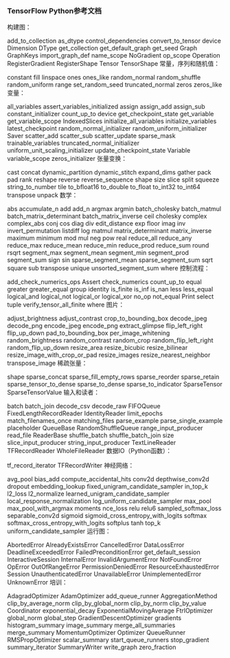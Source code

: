 ### TensorFlow Python参考文档

构建图：

add_to_collection
as_dtype
control_dependencies
convert_to_tensor
device
Dimension
DType
get_collection
get_default_graph
get_seed
Graph
GraphKeys
import_graph_def
name_scope
NoGradient
op_scope
Operation
RegisterGradient
RegisterShape
Tensor
TensorShape
常量，序列和随机值：

constant
fill
linspace
ones
ones_like
random_normal
random_shuffle
random_uniform
range
set_random_seed
truncated_normal
zeros
zeros_like
变量：

all_variables
assert_variables_initialized
assign
assign_add
assign_sub
constant_initializer
count_up_to
device
get_checkpoint_state
get_variable
get_variable_scope
IndexedSlices
initialize_all_variables
initialize_variables
latest_checkpoint
random_normal_initializer
random_uniform_initializer
Saver
scatter_add
scatter_sub
scatter_update
sparse_mask
trainable_variables
truncated_normal_initializer
uniform_unit_scaling_initializer
update_checkpoint_state
Variable
variable_scope
zeros_initializer
张量变换：

cast
concat
dynamic_partition
dynamic_stitch
expand_dims
gather
pack
pad
rank
reshape
reverse
reverse_sequence
shape
size
slice
split
squeeze
string_to_number
tile
to_bfloat16
to_double
to_float
to_int32
to_int64
transpose
unpack
数学：

abs
accumulate_n
add
add_n
argmax
argmin
batch_cholesky
batch_matmul
batch_matrix_determinant
batch_matrix_inverse
ceil
cholesky
complex
complex_abs
conj
cos
diag
div
edit_distance
exp
floor
imag
inv
invert_permutation
listdiff
log
matmul
matrix_determinant
matrix_inverse
maximum
minimum
mod
mul
neg
pow
real
reduce_all
reduce_any
reduce_max
reduce_mean
reduce_min
reduce_prod
reduce_sum
round
rsqrt
segment_max
segment_mean
segment_min
segment_prod
segment_sum
sign
sin
sparse_segment_mean
sparse_segment_sum
sqrt
square
sub
transpose
unique
unsorted_segment_sum
where
控制流程：

add_check_numerics_ops
Assert
check_numerics
count_up_to
equal
greater
greater_equal
group
identity
is_finite
is_inf
is_nan
less
less_equal
logical_and
logical_not
logical_or
logical_xor
no_op
not_equal
Print
select
tuple
verify_tensor_all_finite
where
图片：

adjust_brightness
adjust_contrast
crop_to_bounding_box
decode_jpeg
decode_png
encode_jpeg
encode_png
extract_glimpse
flip_left_right
flip_up_down
pad_to_bounding_box
per_image_whitening
random_brightness
random_contrast
random_crop
random_flip_left_right
random_flip_up_down
resize_area
resize_bicubic
resize_bilinear
resize_image_with_crop_or_pad
resize_images
resize_nearest_neighbor
transpose_image
稀疏张量：

shape
sparse_concat
sparse_fill_empty_rows
sparse_reorder
sparse_retain
sparse_tensor_to_dense
sparse_to_dense
sparse_to_indicator
SparseTensor
SparseTensorValue
输入和读者：

batch
batch_join
decode_csv
decode_raw
FIFOQueue
FixedLengthRecordReader
IdentityReader
limit_epochs
match_filenames_once
matching_files
parse_example
parse_single_example
placeholder
QueueBase
RandomShuffleQueue
range_input_producer
read_file
ReaderBase
shuffle_batch
shuffle_batch_join
size
slice_input_producer
string_input_producer
TextLineReader
TFRecordReader
WholeFileReader
数据IO（Python函数）：

tf_record_iterator
TFRecordWriter
神经网络：

avg_pool
bias_add
compute_accidental_hits
conv2d
depthwise_conv2d
dropout
embedding_lookup
fixed_unigram_candidate_sampler
in_top_k
l2_loss
l2_normalize
learned_unigram_candidate_sampler
local_response_normalization
log_uniform_candidate_sampler
max_pool
max_pool_with_argmax
moments
nce_loss
relu
relu6
sampled_softmax_loss
separable_conv2d
sigmoid
sigmoid_cross_entropy_with_logits
softmax
softmax_cross_entropy_with_logits
softplus
tanh
top_k
uniform_candidate_sampler
运行图：

AbortedError
AlreadyExistsError
CancelledError
DataLossError
DeadlineExceededError
FailedPreconditionError
get_default_session
InteractiveSession
InternalError
InvalidArgumentError
NotFoundError
OpError
OutOfRangeError
PermissionDeniedError
ResourceExhaustedError
Session
UnauthenticatedError
UnavailableError
UnimplementedError
UnknownError
培训：

AdagradOptimizer
AdamOptimizer
add_queue_runner
AggregationMethod
clip_by_average_norm
clip_by_global_norm
clip_by_norm
clip_by_value
Coordinator
exponential_decay
ExponentialMovingAverage
FtrlOptimizer
global_norm
global_step
GradientDescentOptimizer
gradients
histogram_summary
image_summary
merge_all_summaries
merge_summary
MomentumOptimizer
Optimizer
QueueRunner
RMSPropOptimizer
scalar_summary
start_queue_runners
stop_gradient
summary_iterator
SummaryWriter
write_graph
zero_fraction